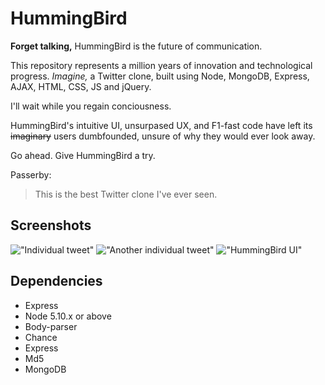 # HummingBird

**Forget talking,**
HummingBird is the future of communication.

This repository represents a million years of innovation and technological progress.
*Imagine,* a Twitter clone, built using Node, MongoDB, Express, AJAX, HTML, CSS, JS and jQuery.

I'll wait while you regain conciousness.

HummingBird's intuitive UI, unsurpased UX, and F1-fast code have left its ~~imaginary~~ users dumbfounded, unsure of why they would ever look away.

Go ahead. Give HummingBird a try.

Passerby:
>This is the best Twitter clone I've ever seen.

## Screenshots
!["Individual tweet"](https://github.com/Rileygowan/tweeter/blob/master/docs/tweeter-box.png?raw=true)
!["Another individual tweet"](https://github.com/Rileygowan/tweeter/blob/master/docs/tweeter-box2.png?raw=true)
!["HummingBird UI"](https://github.com/Rileygowan/tweeter/blob/master/docs/tweeter-ui.png?raw=true)

## Dependencies

- Express
- Node 5.10.x or above
- Body-parser
- Chance
- Express
- Md5
- MongoDB